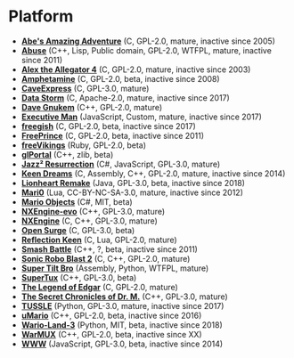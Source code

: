 [comment]: # (autogenerated content, do not edit)
# Platform

- **[Abe's Amazing Adventure](../abes_amazing_adventure.md)** (C, GPL-2.0, mature, inactive since 2005)
- **[Abuse](../abuse.md)** (C++, Lisp, Public domain, GPL-2.0, WTFPL, mature, inactive since 2011)
- **[Alex the Allegator 4](../alex_the_allegator_4.md)** (C, GPL-2.0, mature, inactive since 2003)
- **[Amphetamine](../amphetamine.md)** (C, GPL-2.0, beta, inactive since 2008)
- **[CaveExpress](../caveexpress.md)** (C, GPL-3.0, mature)
- **[Data Storm](../data_storm.md)** (C, Apache-2.0, mature, inactive since 2017)
- **[Dave Gnukem](../dave_gnukem.md)** (C++, GPL-2.0, mature)
- **[Executive Man](../executive_man.md)** (JavaScript, Custom, mature, inactive since 2017)
- **[freegish](../freegish.md)** (C, GPL-2.0, beta, inactive since 2017)
- **[FreePrince](../freeprince.md)** (C, GPL-2.0, beta, inactive since 2011)
- **[freeVikings](../freevikings.md)** (Ruby, GPL-2.0, beta)
- **[glPortal](../glportal.md)** (C++, zlib, beta)
- **[Jazz² Resurrection](../jazz_resurrection.md)** (C#, JavaScript, GPL-3.0, mature)
- **[Keen Dreams](../keen_dreams.md)** (C, Assembly, C++, GPL-2.0, mature, inactive since 2014)
- **[Lionheart Remake](../lionheart_remake.md)** (Java, GPL-3.0, beta, inactive since 2018)
- **[Mari0](../mari0.md)** (Lua, CC-BY-NC-SA-3.0, mature, inactive since 2012)
- **[Mario Objects](../mario_objects.md)** (C#, MIT, beta)
- **[NXEngine-evo](../nxengine-evo.md)** (C++, GPL-3.0, mature)
- **[NXEngine](../nxengine.md)** (C, C++, GPL-3.0, mature)
- **[Open Surge](../open_surge.md)** (C, GPL-3.0, beta)
- **[Reflection Keen](../reflection_keen.md)** (C, Lua, GPL-2.0, mature)
- **[Smash Battle](../smash_battle.md)** (C++, ?, beta, inactive since 2011)
- **[Sonic Robo Blast 2](../sonic_robo_blast_2.md)** (C, C++, GPL-2.0, mature)
- **[Super Tilt Bro](../super_tilt_bro.md)** (Assembly, Python, WTFPL, mature)
- **[SuperTux](../supertux.md)** (C++, GPL-3.0, beta)
- **[The Legend of Edgar](../the_legend_of_edgar.md)** (C, GPL-2.0, mature)
- **[The Secret Chronicles of Dr. M.](../the_secret_chronicles_of_dr_m.md)** (C++, GPL-3.0, mature)
- **[TUSSLE](../tussle.md)** (Python, GPL-3.0, mature, inactive since 2017)
- **[uMario](../umario.md)** (C++, GPL-2.0, beta, inactive since 2016)
- **[Wario-Land-3](../wario-land-3.md)** (Python, MIT, beta, inactive since 2018)
- **[WarMUX](../warmux.md)** (C++, GPL-2.0, beta, inactive since XX)
- **[WWW](../www.md)** (JavaScript, GPL-3.0, beta, inactive since 2014)